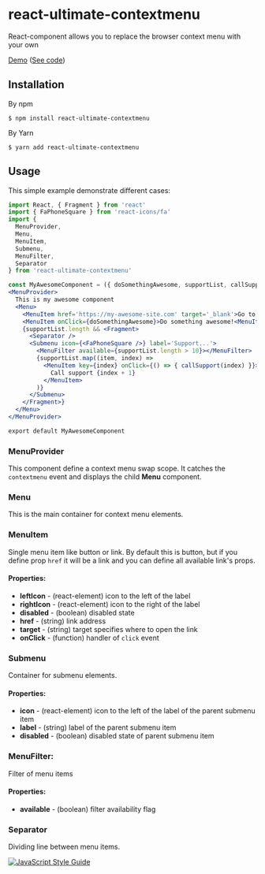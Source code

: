 # react-ultimate-contextmenu
React-component allows you to replace the browser context menu with your own

[Demo](https://bashkos.github.io/examples/react-ultimate-contextmenu/)
([See code](https://github.com/bashkos/react-ultimate-contextmenu/tree/master/example))

## Installation
By npm
```console
$ npm install react-ultimate-contextmenu
```
By Yarn
```console
$ yarn add react-ultimate-contextmenu
```

## Usage
This simple example demonstrate different cases:
```jsx
import React, { Fragment } from 'react'
import { FaPhoneSquare } from 'react-icons/fa'
import {
  MenuProvider,
  Menu,
  MenuItem,
  Submenu,
  MenuFilter,
  Separator
} from 'react-ultimate-contextmenu'

const MyAwesomeComponent = ({ doSomethingAwesome, supportList, callSupport }) =>
<MenuProvider>
  This is my awesome component
  <Menu>
    <MenuItem href='https://my-awesome-site.com' target='_blank'>Go to my awesome site!<MenuItem>
    <MenuItem onClick={doSomethingAwesome}>Do something awesome!<MenuItem>
    {supportList.length && <Fragment>
      <Separator />
      <Submenu icon={<FaPhoneSquare />} label='Support...'>
        <MenuFilter available={supportList.length > 10}></MenuFilter>
        {supportList.map((item, index) =>
          <MenuItem key={index} onClick={() => { callSupport(index) }}>
            Call support {index + 1}
          </MenuItem>
        )}
      </Submenu>
    </Fragment>}
  </Menu>
</MenuProvider>

export default MyAwesomeComponent
```

### MenuProvider
This component define a context menu swap scope. It catches the `contextmenu` event and displays the child **Menu** component.

### Menu
This is the main container for context menu elements.

### MenuItem
Single menu item like button or link. By default this is button, but if you define prop `href` it will be a link and you can define all available link's props.

#### Properties:

* **leftIcon** - (react-element) icon to the left of the label
* **rightIcon** - (react-element) icon to the right of the label
* **disabled** - (boolean) disabled state
* **href** - (string) link address
* **target** - (string) target specifies where to open the link
* **onClick** - (function) handler of `click` event

### Submenu
Container for submenu elements.

#### Properties:

* **icon** - (react-element) icon to the left of the label of the parent submenu item
* **label** - (string) label of the parent submenu item
* **disabled** - (boolean) disabled state of parent submenu item

### MenuFilter:
Filter of menu items

#### Properties:

* **available** - (boolean) filter availability flag

### Separator
Dividing line between menu items.

[![JavaScript Style Guide](https://cdn.rawgit.com/standard/standard/master/badge.svg)](https://github.com/standard/standard)
